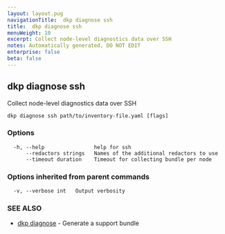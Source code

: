 ```yaml
---
layout: layout.pug
navigationTitle:  dkp diagnose ssh
title:  dkp diagnose ssh
menuWeight: 10
excerpt: Collect node-level diagnostics data over SSH
notes: Automatically generated, DO NOT EDIT
enterprise: false
beta: false
---
```

<!-- vale off -->
<!-- markdownlint-disable -->

## dkp diagnose ssh

Collect node-level diagnostics data over SSH

```
dkp diagnose ssh path/to/inventory-file.yaml [flags]
```

### Options

```
  -h, --help                help for ssh
      --redactors strings   Names of the additional redactors to use
      --timeout duration    Timeout for collecting bundle per node
```

### Options inherited from parent commands

```
  -v, --verbose int   Output verbosity
```

### SEE ALSO

* [dkp diagnose](/dkp/kommander/2.2/cli/dkp/diagnose/)	 - Generate a support bundle

